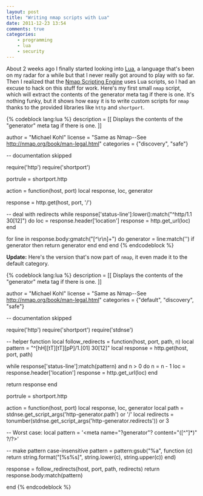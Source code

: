 ```yaml
---
layout: post
title: "Writing nmap scripts with Lua"
date: 2011-12-23 13:54
comments: true
categories:
    - programming
    - lua
    - security
---
```

About 2 weeks ago I finally started looking into [Lua](http://www.lua.org/), a language that's been on my radar for a while but that I never really got around to play with so far. Then I realized that the [Nmap Scripting Engine](http://nmap.org/book/nse.html) uses Lua scripts, so I had an excuse to hack on this stuff for work. Here's my first small `nmap` script, which will extract the contents of the generator meta tag if there is one. It's nothing funky, but it shows how easy it is to write custom scripts for `nmap` thanks to the provided libraries like `http` and `shortport`.

{% codeblock lang:lua %}
description = [[
Displays the contents of the "generator" meta tag if there is one.
]]

author = "Michael Kohl"
license = "Same as Nmap--See http://nmap.org/book/man-legal.html"
categories = {"discovery", "safe"}

-- documentation skipped

require('http')
require('shortport')

portrule = shortport.http

action = function(host, port)
   local response, loc, generator

   response = http.get(host, port, '/')

   -- deal with redirects
   while response['status-line']:lower():match("^http/1.1 30[12]") do
      loc = response.header['location']
      response = http.get_url(loc)
   end

   for line in response.body:gmatch("[^\r\n]+") do
      generator = line:match('<meta name="generator" content="(.*)" />')
      if generator then
         return generator
      end
   end
end
{% endcodeblock %}

**Update:** Here's the version that's now part of `nmap`, it even made it to the default category.

{% codeblock lang:lua %}
description = [[
Displays the contents of the "generator" meta tag if there is one.
]]

author = "Michael Kohl"
license = "Same as Nmap--See http://nmap.org/book/man-legal.html"
categories = {"default", "discovery", "safe"}

-- documentation skipped

require('http')
require('shortport')
require('stdnse')

-- helper function
local follow_redirects = function(host, port, path, n)
   local pattern = "^[hH][tT][tT][pP]/1.[01] 30[12]"
   local response = http.get(host, port, path)

   while response['status-line']:match(pattern) and n > 0 do
      n = n - 1
      loc = response.header['location']
      response = http.get_url(loc)
   end

   return response
end

portrule = shortport.http

action = function(host, port)
   local response, loc, generator
   local path = stdnse.get_script_args('http-generator.path') or '/'
   local redirects = tonumber(stdnse.get_script_args('http-generator.redirects')) or 3

   -- Worst case: <meta name=Generator content="Microsoft Word 11">
   local pattern = '<meta name="?generator"? content="([^\"]*)" ?/?>'

   -- make pattern case-insensitive
   pattern = pattern:gsub("%a", function (c)
               return string.format("[%s%s]", string.lower(c),
                                              string.upper(c))
             end)

   response = follow_redirects(host, port, path, redirects)
   return response.body:match(pattern)

end
{% endcodeblock %}
